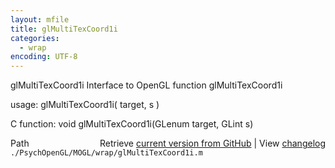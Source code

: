 ```yaml
---
layout: mfile
title: glMultiTexCoord1i
categories:
  - wrap
encoding: UTF-8
---
```


glMultiTexCoord1i  Interface to OpenGL function glMultiTexCoord1i

usage:  glMultiTexCoord1i\( target, s \)

C function:  void glMultiTexCoord1i\(GLenum target, GLint s\)


<div class="code_header" style="text-align:right;">
  <span style="float:left;">Path&nbsp;&nbsp;</span> <span class="counter">Retrieve <a href=
  "https://raw.github.com/Psychtoolbox-3/Psychtoolbox-3/beta/./PsychOpenGL/MOGL/wrap/glMultiTexCoord1i.m">current version from GitHub</a> | View <a href=
  "https://github.com/Psychtoolbox-3/Psychtoolbox-3/commits/beta/./PsychOpenGL/MOGL/wrap/glMultiTexCoord1i.m">changelog</a></span>
</div>
<div class="code">
  <code>./PsychOpenGL/MOGL/wrap/glMultiTexCoord1i.m</code>
</div>
